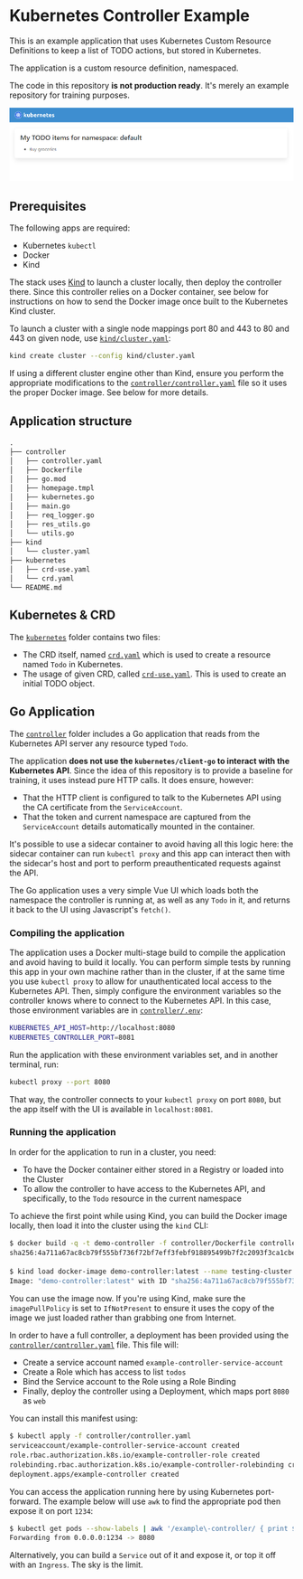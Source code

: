 # Kubernetes Controller Example

This is an example application that uses Kubernetes Custom Resource Definitions to keep a list of TODO actions, but stored in Kubernetes.

The application is a custom resource definition, namespaced.

The code in this repository **is not production ready**. It's merely an example repository for training purposes.

![Example controller UI](example-controller-ui.png)

## Prerequisites

The following apps are required:

* Kubernetes `kubectl`
* Docker
* Kind

The stack uses [Kind](https://kind.sigs.k8s.io/) to launch a cluster locally, then deploy the controller there. Since this controller relies on a Docker container, see below for instructions on how to send the Docker image once built to the Kubernetes Kind cluster.

To launch a cluster with a single node mappings port 80 and 443 to 80 and 443 on given node, use [`kind/cluster.yaml`](kind/cluster.yaml):

```bash
kind create cluster --config kind/cluster.yaml
```

If using a different cluster engine other than Kind, ensure you perform the appropriate modifications to the [`controller/controller.yaml`](controller/controller.yaml) file so it uses the proper Docker image. See below for more details.

## Application structure

```text
.
├── controller
│   ├── controller.yaml
│   ├── Dockerfile
│   ├── go.mod
│   ├── homepage.tmpl
│   ├── kubernetes.go
│   ├── main.go
│   ├── req_logger.go
│   ├── res_utils.go
│   └── utils.go
├── kind
│   └── cluster.yaml
├── kubernetes
│   ├── crd-use.yaml
│   └── crd.yaml
└── README.md
```

## Kubernetes & CRD

The [`kubernetes`](kubernetes) folder contains two files:

* The CRD itself, named [`crd.yaml`](kubernetes/crd.yaml) which is used to create a resource named `Todo` in Kubernetes.
* The usage of given CRD, called [`crd-use.yaml`](kubernetes/crd-use.yaml). This is used to create an initial TODO object.

## Go Application

The [`controller`](controller) folder includes a Go application that reads from the Kubernetes API server any resource typed `Todo`.

The application **does not use the `kubernetes/client-go` to interact with the Kubernetes API**. Since the idea of this repository is to provide a baseline for training, it uses instead pure HTTP calls. It does ensure, however:

* That the HTTP client is configured to talk to the Kubernetes API using the CA certificate from the `ServiceAccount`.
* That the token and current namespace are captured from the `ServiceAccount` details automatically mounted in the container.

It's possible to use a sidecar container to avoid having all this logic here: the sidecar container can run `kubectl proxy` and this app can interact then with the sidecar's host and port to perform preauthenticated requests against the API.

The Go application uses a very simple Vue UI which loads both the namespace the controller is running at, as well as any `Todo` in it, and returns it back to the UI using Javascript's `fetch()`.

### Compiling the application

The application uses a Docker multi-stage build to compile the application and avoid having to build it locally. You can perform simple tests by running this app in your own machine rather than in the cluster, if at the same time you use `kubectl proxy` to allow for unauthenticated local access to the Kubernetes API. Then, simply configure the environment variables so the controller knows where to connect to the Kubernetes API. In this case, those environment variables are in [`controller/.env`](controller/.env):

```bash
KUBERNETES_API_HOST=http://localhost:8080
KUBERNETES_CONTROLLER_PORT=8081
```

Run the application with these environment variables set, and in another terminal, run:

```bash
kubectl proxy --port 8080
```

That way, the controller connects to your `kubectl proxy` on port `8080`, but the app itself with the UI is available in `localhost:8081`.

### Running the application

In order for the application to run in a cluster, you need:

* To have the Docker container either stored in a Registry or loaded into the Cluster
* To allow the controller to have access to the Kubernetes API, and specifically, to the `Todo` resource in the current namespace

To achieve the first point while using Kind, you can build the Docker image locally, then load it into the cluster using the `kind` CLI:

```bash
$ docker build -q -t demo-controller -f controller/Dockerfile controller/
sha256:4a711a67ac8cb79f555bf736f72bf7eff3febf918895499b7f2c2093f3ca1cbe

$ kind load docker-image demo-controller:latest --name testing-cluster
Image: "demo-controller:latest" with ID "sha256:4a711a67ac8cb79f555bf736f72bf7eff3febf918895499b7f2c2093f3ca1cbe" not yet present on node "testing-cluster-control-plane", loading... 
```

You can use the image now. If you're using Kind, make sure the `imagePullPolicy` is set to `IfNotPresent` to ensure it uses the copy of the image we just loaded rather than grabbing one from Internet.

In order to have a full controller, a deployment has been provided using the [`controller/controller.yaml`](controller/controller.yaml) file. This file will:

* Create a service account named `example-controller-service-account`
* Create a Role which has access to list `todos`
* Bind the Service account to the Role using a Role Binding
* Finally, deploy the controller using a Deployment, which maps port `8080` as `web`

You can install this manifest using:

```bash
$ kubectl apply -f controller/controller.yaml
serviceaccount/example-controller-service-account created
role.rbac.authorization.k8s.io/example-controller-role created
rolebinding.rbac.authorization.k8s.io/example-controller-rolebinding created
deployment.apps/example-controller created
```

You can access the application running here by using Kubernetes port-forward. The example below will use `awk` to find the appropriate pod then expose it on port `1234`:

```bash
$ kubectl get pods --show-labels | awk '/example\-controller/ { print $1 }' | xargs -I{} kubectl port-forward --address 0.0.0.0 pod/{} 1234:8080
Forwarding from 0.0.0.0:1234 -> 8080
```

Alternatively, you can build a `Service` out of it and expose it, or top it off with an `Ingress`. The sky is the limit.
